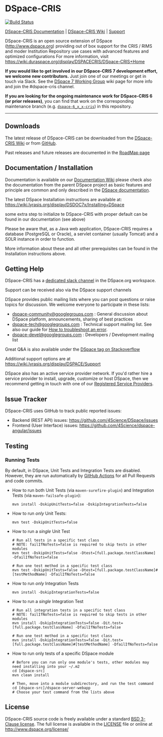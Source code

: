 
# DSpace-CRIS

[![Build Status](https://github.com/4Science/DSpace/workflows/Build/badge.svg)](https://github.com/4Science/DSpace/actions?query=workflow%3ABuild)

[DSpace-CRIS Documentation](https://wiki.lyrasis.org/display/DSPACECRIS/Technical+and+User+documentation) |
[DSpace-CRIS Wiki](https://wiki.duraspace.org/display/DSPACECRIS/DSpace-CRIS+Home) |
[Support](https://wiki.lyrasis.org/display/DSPACE/Support)

DSpace-CRIS is an open source extension of DSpace (http://www.dspace.org) providing out of box support for the CRIS / RIMS and moder Institution Repository use cases with advanced features and optimized configurations
For more information, visit https://wiki.duraspace.org/display/DSPACECRIS/DSpace-CRIS+Home

**If you would like to get involved in our DSpace-CRIS 7 development effort, we welcome new contributors.** Just join one of our meetings or get in touch via Slack. See the [DSpace 7 Working Group](https://wiki.lyrasis.org/display/DSPACE/DSpace+7+Working+Group) wiki page for more info and join the #dspace-cris channel.

**If you are looking for the ongoing maintenance work for DSpace-CRIS 6 (or prior releases)**, you can find that work on the corresponding maintenance branch (e.g. [`dspace-6_x_x-cris`](https://github.com/4Science/DSpace/tree/dspace-6_x_x-cris)) in this repository.
***

## Downloads

The latest release of DSpace-CRIS can be downloaded from the [DSpace-CRIS Wiki](https://wiki.duraspace.org/display/DSPACECRIS/DSpace-CRIS+Home) or from [GitHub](https://github.com/4Science/DSpace/releases).

Past releases and future releases are documented in the [RoadMap page](https://wiki.lyrasis.org/display/DSPACECRIS/Product+RoadMap)

## Documentation / Installation

Documentation is available on our [Documentation Wiki](https://wiki.lyrasis.org/display/DSPACECRIS/Technical+and+User+documentation) please check also the documentation from the parent DSpace project as basic features and principle are common and only described in the [DSpace documentation](https://wiki.lyrasis.org/display/DSDOC/).

The latest DSpace Installation instructions are available at:
https://wiki.lyrasis.org/display/DSDOC7x/Installing+DSpace

some extra step to initialize te DSpace-CRIS with proper default can be found in our documentation (see above)

Please be aware that, as a Java web application, DSpace-CRIS requires a database (PostgreSQL or Oracle), a servlet container (usually Tomcat) and a SOLR instance in order to function.

More information about these and all other prerequisites can be found in the Installation instructions above.

## Getting Help
DSpace-CRIS has a [dedicated slack channel](https://dspace-org.slack.com/messages/dspace-cris/) in the DSpace.org workspace.

Support can be received also via the DSpace support channels

DSpace provides public mailing lists where you can post questions or raise topics for discussion.
We welcome everyone to participate in these lists:

* [dspace-community@googlegroups.com](https://groups.google.com/d/forum/dspace-community) : General discussion about DSpace platform, announcements, sharing of best practices
* [dspace-tech@googlegroups.com](https://groups.google.com/d/forum/dspace-tech) : Technical support mailing list. See also our guide for [How to troubleshoot an error](https://wiki.lyrasis.org/display/DSPACE/Troubleshoot+an+error).
* [dspace-devel@googlegroups.com](https://groups.google.com/d/forum/dspace-devel) : Developers / Development mailing list

Great Q&A is also available under the [DSpace tag on Stackoverflow](http://stackoverflow.com/questions/tagged/dspace)

Additional support options are at https://wiki.lyrasis.org/display/DSPACE/Support

DSpace also has an active service provider network. If you'd rather hire a service provider to
install, upgrade, customize or host DSpace, then we recommend getting in touch with one of our
[Registered Service Providers](http://www.dspace.org/service-providers).

## Issue Tracker

DSpace-CRIS uses GitHub to track public reported issues:
* Backend (REST API) issues: https://github.com/4Science/DSpace/issues
* Frontend (User Interface) issues: https://github.com/4Science/dspace-angular/issues

## Testing

### Running Tests

By default, in DSpace, Unit Tests and Integration Tests are disabled. However, they are
run automatically by [GitHub Actions](https://github.com/4Science/DSpace/actions?query=workflow%3ABuild) for all Pull Requests and code commits.

* How to run both Unit Tests (via `maven-surefire-plugin`) and Integration Tests (via `maven-failsafe-plugin`):
  ```
  mvn install -DskipUnitTests=false -DskipIntegrationTests=false
  ```
* How to run _only_ Unit Tests:
  ```
  mvn test -DskipUnitTests=false
  ```
* How to run a *single* Unit Test
  ```
  # Run all tests in a specific test class
  # NOTE: failIfNoTests=false is required to skip tests in other modules
  mvn test -DskipUnitTests=false -Dtest=[full.package.testClassName] -DfailIfNoTests=false

  # Run one test method in a specific test class
  mvn test -DskipUnitTests=false -Dtest=[full.package.testClassName]#[testMethodName] -DfailIfNoTests=false
  ```
* How to run _only_ Integration Tests
  ```
  mvn install -DskipIntegrationTests=false
  ```
* How to run a *single* Integration Test
  ```
  # Run all integration tests in a specific test class
  # NOTE: failIfNoTests=false is required to skip tests in other modules
  mvn install -DskipIntegrationTests=false -Dit.test=[full.package.testClassName] -DfailIfNoTests=false

  # Run one test method in a specific test class
  mvn install -DskipIntegrationTests=false -Dit.test=[full.package.testClassName]#[testMethodName] -DfailIfNoTests=false
  ```
* How to run only tests of a specific DSpace module
  ```
  # Before you can run only one module's tests, other modules may need installing into your ~/.m2
  cd [dspace-src]
  mvn clean install

  # Then, move into a module subdirectory, and run the test command
  cd [dspace-src]/dspace-server-webapp
  # Choose your test command from the lists above
  ```

## License

DSpace-CRIS source code is freely available under a standard [BSD 3-Clause license](https://opensource.org/licenses/BSD-3-Clause).
The full license is available in the [LICENSE](LICENSE) file or online at http://www.dspace.org/license/
